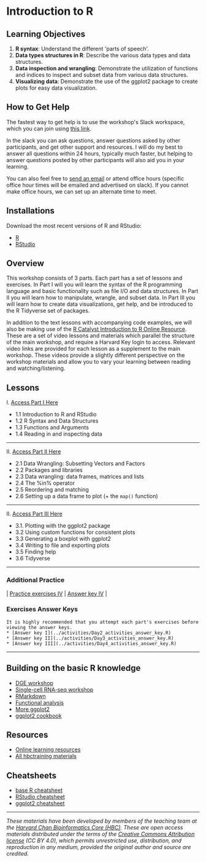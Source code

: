 # Introduction to R

## Learning Objectives

1. **R syntax**: Understand the different 'parts of speech'.
2. **Data types structures in R**: Describe the various data types and data structures.
3. **Data inspection and wrangling**: Demonstrate the utilization of functions and indices to inspect and subset data from various data structures.
4. **Visualizing data**: Demonstrate the use of the ggplot2 package to create plots for easy data visualization.

## How to Get Help

The fastest way to get help is to use the workshop's Slack workspace, which you can join using [this link](https://join.slack.com/t/ccb-intro-to-r/shared_invite/zt-1j8e9rmb7-P~1dQGuSGlwIUS6wedB8bw).

In the slack you can ask questions, answer questions asked by other participants, and get other support and resources. I will do my best to answer all questions within 24 hours, typically much faster, but helping to answer questions posted by other participants will also aid you in your learning. 

You can also feel free to [send an email](mailto:christopher_magnano@hms.harvard.edu) or attend office hours (specific office hour times will be emailed and advertised on slack). If you cannot make office hours, we can set up an alternate time to meet. 

## Installations

Download the most recent versions of R and RStudio:

 - [R](https://cran.r-project.org/) 
 - [RStudio](https://www.rstudio.com/products/rstudio/download/#download)

## Overview

This workshop consists of 3 parts. Each part has a set of lessons and exercises. 
In Part I will you will learn the syntax of the R programming language and basic functionality such as file I/O and data structures. 
In Part II you will learn how to manipulate, wrangle, and subset data. 
In Part III you will learn how to create data visualizations, get help, and be introduced to the R Tidyverse set of packages. 

In addition to the text lessons with accompanying code examples, we will also be making use of the [R Catalyst Introduction to R Online Resource](https://catalyst.harvard.edu/courses/intro-to-r/). 
These are a set of video lessons and materials which parallel the structure of the main workshop, and require a Harvard Key login to access. 
Relevant video links are provided for each lesson as a supplement to the main workshop.
These videos provide a slightly different perspective on the workshop materials and allow you to vary your learning between reading and watching/listening. 

## Lessons

I. [Access Part I Here](./links-part-1.md)

* 1.1 Introduction to R and RStudio
* 1.2 R Syntax and Data Structures
* 1.3 Functions and Arguments
* 1.4 Reading in and inspecting data

***

II. [Access Part II Here](./links-part-2.md)

   * 2.1 Data Wrangling: Subsetting Vectors and Factors
   * 2.2 Packages and libraries
   * 2.3 Data wrangling: data frames, matrices and lists
   * 2.4 The %in% operator
   * 2.5 Reordering and matching
   * 2.6 Setting up a data frame to plot (+ the `map()` function)

***

II. [Access Part III Here](./links-part-3.md)

* 3.1. Plotting with the ggplot2 package
* 3.2 Using custom functions for consistent plots
* 3.3 Generating a boxplot with ggplot2
* 3.4 Writing to file and exporting plots
* 3.5 Finding help
* 3.6 Tidyverse

***

### Additional Practice
| [Practice exercises IV](../homework/Intro_to_R_hw.md) | [Answer key IV](../homework/Intro_to_R_key.md) |

### Exercises Answer Keys
    It is highly recommended that you attempt each part's exercises before viewing the answer keys. 
    * [Answer key I](../activities/Day2_activities_answer_key.R) 
    * [Answer key II](../activities/Day3_activities_answer_key.R) 
    * [Answer key III](../activities/Day4_activities_answer_key.R)

*** 

## Building on the basic R knowledge
* [DGE workshop](https://hbctraining.github.io/DGE_workshop_salmon/)
* [Single-cell RNA-seq workshop](https://hbctraining.github.io/scRNA-seq/)
* [RMarkdown](https://hbctraining.github.io/Training-modules/Rmarkdown/)
* [Functional analysis](https://hbctraining.github.io/Training-modules/DGE-functional-analysis/)
* [More ggplot2](https://hbctraining.github.io/Training-modules/Tidyverse_ggplot2/lessons/ggplot2.html)
* [ggplot2 cookbook](http://www.cookbook-r.com/Graphs/)

## Resources
* [Online learning resources](https://hbctraining.github.io/bioinformatics_online/lists/online_trainings.html)
* [All hbctraining materials](https://hbctraining.github.io/main)

## Cheatsheets
* [base R cheatsheet](../cheatsheets/base-r.pdf)
* [RStudio cheatsheet](../cheatsheets/rstudio-ide.pdf)
* [ggplot2 cheatsheet](../cheatsheets/data-visualization-2.1.pdf)

****

*These materials have been developed by members of the teaching team at the [Harvard Chan Bioinformatics Core (HBC)](http://bioinformatics.sph.harvard.edu/). These are open access materials distributed under the terms of the [Creative Commons Attribution license](https://creativecommons.org/licenses/by/4.0/) (CC BY 4.0), which permits unrestricted use, distribution, and reproduction in any medium, provided the original author and source are credited.*
